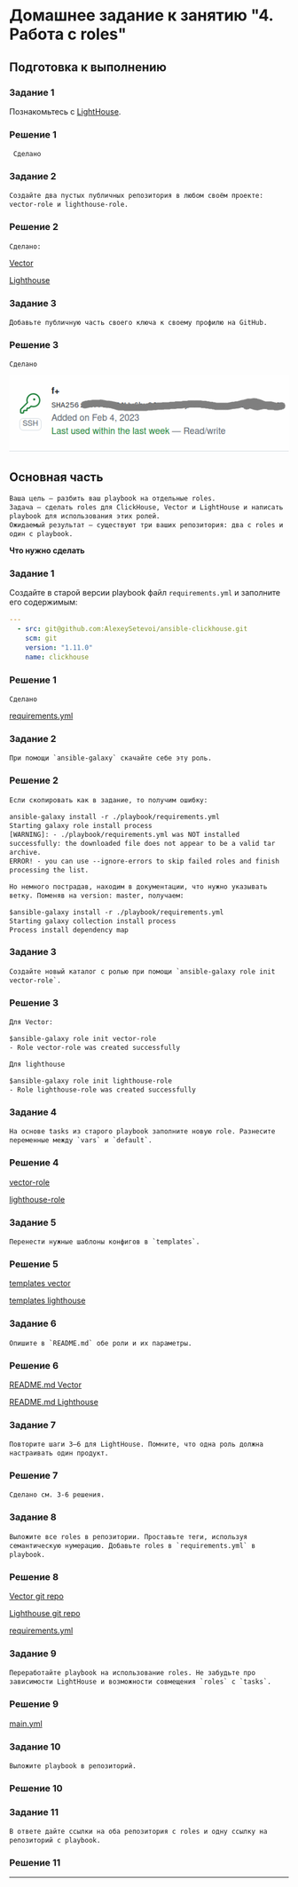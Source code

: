 # Домашнее задание к занятию "4. Работа с roles"

## Подготовка к выполнению

### Задание 1
Познакомьтесь с [LightHouse](https://youtu.be/ymlrNlaHzIY?t=929).

### Решение 1
     Сделано

### Задание 2
    Создайте два пустых публичных репозитория в любом своём проекте: vector-role и lighthouse-role.

### Решение 2
    Сделано: 
[Vector](git@github.com:EfanRu/vector-role.git)

[Lighthouse](git@github.com:EfanRu/lighthouse-role.git)

### Задание 3
    Добавьте публичную часть своего ключа к своему профилю на GitHub.

### Решение 3
    Сделано
![img.png](img.png)

## Основная часть

    Ваша цель — разбить ваш playbook на отдельные roles.
    Задача — сделать roles для ClickHouse, Vector и LightHouse и написать playbook для использования этих ролей.
    Ожидаемый результат — существуют три ваших репозитория: два с roles и один с playbook.

**Что нужно сделать**

### Задание 1 
   Создайте в старой версии playbook файл `requirements.yml` и заполните его содержимым:

   ```yaml
   ---
     - src: git@github.com:AlexeySetevoi/ansible-clickhouse.git
       scm: git
       version: "1.11.0"
       name: clickhouse 
   ```

### Решение 1
    Сделано 
[requirements.yml](playbook%2Frequirements.yml)

### Задание 2
    При помощи `ansible-galaxy` скачайте себе эту роль.

### Решение 2
    Если скопировать как в задание, то получим ошибку:
```commandline
ansible-galaxy install -r ./playbook/requirements.yml 
Starting galaxy role install process
[WARNING]: - ./playbook/requirements.yml was NOT installed successfully: the downloaded file does not appear to be a valid tar archive.
ERROR! - you can use --ignore-errors to skip failed roles and finish processing the list.
```

    Но немного пострадав, находим в документации, что нужно указывать ветку. Поменяв на version: master, получаем:
```commandline
$ansible-galaxy install -r ./playbook/requirements.yml
Starting galaxy collection install process
Process install dependency map
```

### Задание 3
    Создайте новый каталог с ролью при помощи `ansible-galaxy role init vector-role`.

### Решение 3
    Для Vector:
```commandline
$ansible-galaxy role init vector-role
- Role vector-role was created successfully
```
    Для lighthouse
```commandline
$ansible-galaxy role init lighthouse-role
- Role lighthouse-role was created successfully
```

### Задание 4
    На основе tasks из старого playbook заполните новую role. Разнесите переменные между `vars` и `default`. 

### Решение 4
[vector-role](vector-role)

[lighthouse-role](lighthouse-role)

### Задание 5
    Перенести нужные шаблоны конфигов в `templates`.

### Решение 5
[templates vector](vector-role%2Ftemplates)

[templates lighthouse](lighthouse-role%2Ftemplates)

### Задание 6
    Опишите в `README.md` обе роли и их параметры.

### Решение 6
[README.md Vector](vector-role%2FREADME.md)

[README.md Lighthouse](lighthouse-role%2FREADME.md)

### Задание 7
    Повторите шаги 3–6 для LightHouse. Помните, что одна роль должна настраивать один продукт.

### Решение 7
    Сделано см. 3-6 решения.

### Задание 8
    Выложите все roles в репозитории. Проставьте теги, используя семантическую нумерацию. Добавьте roles в `requirements.yml` в playbook.

### Решение 8
[Vector git repo](https://github.com/EfanRu/vector-role)

[Lighthouse git repo](https://github.com/EfanRu/lighthouse-role)

[requirements.yml](playbook%2Frequirements.yml)

### Задание 9
    Переработайте playbook на использование roles. Не забудьте про зависимости LightHouse и возможности совмещения `roles` с `tasks`.

### Решение 9
[main.yml](playbook%2Fmain.yml)

### Задание 10
    Выложите playbook в репозиторий.

### Решение 10


### Задание 11
    В ответе дайте ссылки на оба репозитория с roles и одну ссылку на репозиторий с playbook.

### Решение 11

---